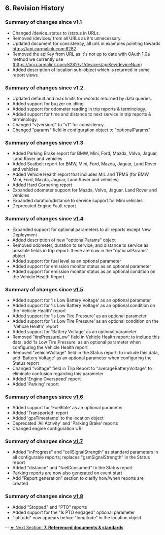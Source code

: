 ## 6. Revision History  

### Summary of changes since v1.1 
* Changed /device_status to /status in URLs.  
* Removed /devices/ from all URLs as it's unnecessary.  
* Updated document for consistency, all urls in examples pointing towards https://api.carmalink.com:8282  
* Removed the apiKey from URL as it's not up to date with OAuth 1.0a method we currently use (https://api.carmalink.com:8282/v1/devices/apiKey/deviceNum)  
* Added description of location sub-object which is returned in some report views  

### Summary of changes since v1.2  
* Updated default and max limits for records returned by data queries.  
* Added support for buzzer on idling.  
* Added support for odometer reading in trip reports & terminology.  
* Added support for time and distance to next service in trip reports & terminology.  
* Changed "v[version]" to "v1" for consistency.  
* Changed "params" field in configuration object to "optionalParams"  

### Summary of changes since v1.3  
* Added Parking Brake report for BMW, Mini, Ford, Mazda, Volvo, Jaguar, Land Rover and vehicles  
* Added Seatbelt report for BMW, Mini, Ford, Mazda, Jaguar, Land Rover and vehicles  
* Added Vehicle Health report that includes MIL and TPMS (for BMW, Mini, Ford, Mazda, Jaguar, Land Rover and vehicles)  
* Added Hard Cornering report  
* Expanded odometer support for Mazda, Volvo, Jaguar, Land Rover and vehicles  
* Expanded duration/distance to service support for Mini vehicles  
* Deprecated Engine Fault report  

### Summary of changes since [v1.4](https://github.com/CarmaSys/CarmaLinkAPI/tree/1.4)  
* Expanded support for optional parameters to all reports except New Deployment  
* Added description of new "optionalParams" object  
* Removed odometer, duration to service, and distance to service as possible fields in trip report: these are now in the "optionalParams" object  
* Added support for fuel level as an optional parameter  
* Added support for emission monitor status as an optional parameter  
* Added support for emission monitor status as an optional condition on the Vehicle Health Report  

### Summary of changes since [v1.5](https://github.com/CarmaSys/CarmaLinkAPI/tree/1.5)  
* Added support for 'Is Low Battery Voltage' as an optional parameter  
* Added support for 'Is Low Battery Voltage' as an optional condition on the 'Vehicle Health' report  
* Added support for 'Is Low Tire Pressure' as an optional parameter  
* Added support for 'Is Low Tire Pressure' as an optional condition on the 'Vehicle Health' report  
* Added support for 'Battery Voltage' as an optional parameter  
* Removed "tirePressureLow" field in Vehicle Health report: to include this data, add 'Is Low Tire Pressure' as an optional parameter when configuring the Vehicle Health report  
* Removed "vehicleVoltage" field in the Status report: to include this data, add 'Battery Voltage' as an optional parameter when configuring the Status report  
* Changed "voltage" field in Trip Report to "averageBatteryVoltage" to eliminate confusion regarding this parameter  
* Added 'Engine Overspeed' report  
* Added 'Parking' report  

### Summary of changes since [v1.6](https://github.com/CarmaSys/CarmaLinkAPI/tree/1.6)  
* Added support for 'FuelRate' as an optional parameter  
* Added 'Transported' report  
* Added 'gpsTimestamp' to the location object  
* Deprecated 'All Activity' and 'Parking Brake' reports  
* Changed engine configuration URI  

### Summary of changes since [v1.7](https://github.com/CarmaSys/CarmaLinkAPI/tree/1.7)  
* Added "inProgress" and "cellSignalStrength" as standard parameters in all configurable reports; replaces "gsmSignalStrength" in the Status report  
* Added "distance" and "fuelConsumed" to the Status report  
* Parking reports are now also generated on event start  
* Add "Report generation" section to clarify how/when reports are created  

### Summary of changes since [v1.8](https://github.com/CarmaSys/CarmaLinkAPI/tree/1.8)  
* Added "Stopped" and "PTO" reports  
* Added support for the "Is PTO engaged" optional parameter  
* "latitude" now appears before "longitude" in the location object  
 
--
[:fast_forward: Next Section: **7. Referenced documents & standards**](/7referencedDocStand.md)
